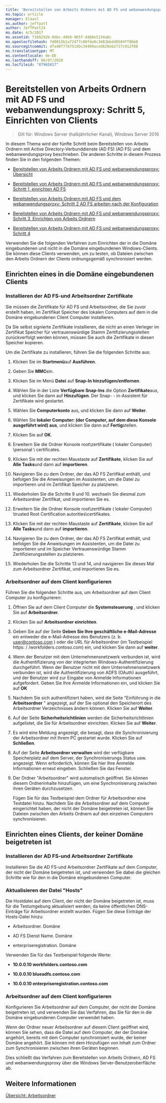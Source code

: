 ```yaml
---
title: 'Bereitstellen von Arbeits Ordnern mit AD FS und webanwendungsproxy: Schritt 5: Einrichten von Clients'
ms.topic: article
manager: klaasl
ms.author: jeffpatt
author: JeffPatt24
ms.date: 4/5/2017
ms.assetid: f168292b-0dbc-44b9-965f-d480e5134a0c
ms.openlocfilehash: fd8015b1a72477c00fda0c3483bbdd6504ff86b8
ms.sourcegitcommit: dfa48f77b751dbc34409aced628eb2f17c912f08
ms.translationtype: MT
ms.contentlocale: de-DE
ms.lasthandoff: 08/07/2020
ms.locfileid: "87965817"
---
```

# <a name="deploy-work-folders-with-ad-fs-and-web-application-proxy-step-5-set-up-clients"></a>Bereitstellen von Arbeits Ordnern mit AD FS und webanwendungsproxy: Schritt 5, Einrichten von Clients

>Gilt für: Windows Server (halbjährlicher Kanal), Windows Server 2016

In diesem Thema wird der fünfte Schritt beim Bereitstellen von Arbeits Ordnern mit Active Directory-Verbunddienste (AD FS) (AD FS) und dem webanwendungsproxy beschrieben. Die anderen Schritte in diesem Prozess finden Sie in den folgenden Themen:

-   [Bereitstellen von Arbeits Ordnern mit AD FS und webanwendungsproxy: Übersicht](deploy-work-folders-adfs-overview.md)

-   [Bereitstellen von Arbeits Ordnern mit AD FS und webanwendungsproxy: Schritt 1, einrichten AD FS](deploy-work-folders-adfs-step1.md)

-   [Bereitstellen von Arbeits Ordnern mit AD FS und dem webanwendungsproxy: Schritt 2 AD FS arbeiten nach der Konfiguration](deploy-work-folders-adfs-step2.md)

-   [Bereitstellen von Arbeits Ordnern mit AD FS und webanwendungsproxy: Schritt 3, Einrichten von Arbeits Ordnern](deploy-work-folders-adfs-step3.md)

-   [Bereitstellen von Arbeits Ordnern mit AD FS und webanwendungsproxy: Schritt 4](deploy-work-folders-adfs-step4.md)

Verwenden Sie die folgenden Verfahren zum Einrichten der in die Domäne eingebundenen und nicht in die Domäne eingebundenen Windows-Clients. Sie können diese Clients verwenden, um zu testen, ob Dateien zwischen den Arbeits Ordnern der Clients ordnungsgemäß synchronisiert werden.

## <a name="set-up-a-domain-joined-client"></a>Einrichten eines in die Domäne eingebundenen Clients

### <a name="install-the-ad-fs-and-work-folder-certificates"></a>Installieren der AD FS-und Arbeitsordner Zertifikate
Sie müssen die Zertifikate für AD FS und Arbeitsordner, die Sie zuvor erstellt haben, im Zertifikat Speicher des lokalen Computers auf dem in die Domäne eingebundenen Client Computer installieren.

Da Sie selbst signierte Zertifikate installieren, die nicht an einen Verleger im Zertifikat Speicher für vertrauenswürdige Stamm Zertifizierungsstellen zurückverfolgt werden können, müssen Sie auch die Zertifikate in diesen Speicher kopieren.

Um die Zertifikate zu installieren, führen Sie die folgenden Schritte aus:

1.  Klicken Sie im **Startmenü**auf **Ausführen**.

2.  Geben Sie **MMC**ein.

3.  Klicken Sie im Menü **Datei** auf **Snap-In hinzufügen/entfernen**.

4.  Wählen Sie in der Liste **Verfügbare Snap-Ins** die Option **Zertifikate**aus, und klicken Sie dann auf **Hinzufügen**. Der Snap- \- in-Assistent für Zertifikate wird gestartet.

5.  Wählen Sie **Computerkonto** aus, und klicken Sie dann auf **Weiter**.

6.  Wählen Sie **lokaler Computer: (der Computer, auf dem diese Konsole ausgeführt wird) aus**, und klicken Sie dann auf **Fertig**stellen.

7.  Klicken Sie auf **OK**.

8.  Erweitern Sie die Ordner Konsole root\zertifikate \( lokaler Computer) \personal \ certificates.

9. Klicken Sie mit der rechten Maustaste auf **Zertifikate**, klicken Sie auf **Alle Tasks**und dann auf **importieren**.

10. Navigieren Sie zu dem Ordner, der das AD FS Zertifikat enthält, und befolgen Sie die Anweisungen im Assistenten, um die Datei zu importieren und im Zertifikat Speicher zu platzieren.

11. Wiederholen Sie die Schritte 9 und 10. wechseln Sie diesmal zum Arbeitsordner Zertifikat, und importieren Sie es.

12. Erweitern Sie die Ordner Konsole root\zertifikate \( lokaler Computer) \trusted Root Certification autorities\certifikates.

13. Klicken Sie mit der rechten Maustaste auf **Zertifikate**, klicken Sie auf **Alle Tasks**und dann auf **importieren**.

14. Navigieren Sie zu dem Ordner, der das AD FS Zertifikat enthält, und befolgen Sie die Anweisungen im Assistenten, um die Datei zu importieren und im Speicher Vertrauenswürdige Stamm Zertifizierungsstellen zu platzieren.

15. Wiederholen Sie die Schritte 13 und 14, und navigieren Sie dieses Mal zum Arbeitsordner Zertifikat, und importieren Sie es.

### <a name="configure-work-folders-on-the-client"></a>Arbeitsordner auf dem Client konfigurieren
Führen Sie die folgenden Schritte aus, um Arbeitsordner auf dem Client Computer zu konfigurieren:

1. Öffnen Sie auf dem Client Computer die **Systemsteuerung** , und klicken Sie auf **Arbeitsordner**.

2. Klicken Sie auf **Arbeitsordner einrichten**.

3. Geben Sie auf der Seite **Geben Sie Ihre geschäftliche e-Mail-Adresse** ein entweder die e-Mail-Adresse des Benutzers (z. b. user@contoso.com ) oder die URL für Arbeitsordner (im Testbeispiel https: \/ /workfolders.contoso.com) ein, und klicken Sie dann auf **weiter**.

4. Wenn der Benutzer mit dem Unternehmensnetzwerk verbunden ist, wird die Authentifizierung von der integrierten Windows-Authentifizierung durchgeführt. Wenn der Benutzer nicht mit dem Unternehmensnetzwerk verbunden ist, wird die Authentifizierung von ADFS (OAuth) ausgeführt, und der Benutzer wird zur Eingabe von Anmelde Informationen aufgefordert. Geben Sie Ihre Anmelde Informationen ein, und klicken Sie auf **OK**

5. Nachdem Sie sich authentifiziert haben, wird die Seite "Einführung in die **Arbeitsordner** " angezeigt, auf der Sie optional den Speicherort des Arbeitsordner Verzeichnisses ändern können. Klicken Sie auf **Weiter**.

6. Auf der Seite **Sicherheitsrichtlinien** werden die Sicherheitsrichtlinien aufgelistet, die Sie für Arbeitsordner einrichten. Klicken Sie auf **Weiter**.

7. Es wird eine Meldung angezeigt, die besagt, dass die Synchronisierung der Arbeitsordner mit Ihrem PC gestartet wurde. Klicken Sie auf **Schließen**.

8. Auf der Seite **Arbeitsordner verwalten** wird der verfügbare Speicherplatz auf dem Server, der Synchronisierungs Status usw. angezeigt. Wenn erforderlich, können Sie hier Ihre Anmelde Informationen erneut eingeben. Schließen Sie das Fenster.

9. Der Ordner "Arbeitsordner" wird automatisch geöffnet. Sie können diesem Ordnerinhalte hinzufügen, um eine Synchronisierung zwischen ihren Geräten durchzusetzen.

    Fügen Sie für das Testbeispiel dem Ordner für Arbeitsordner eine Testdatei hinzu. Nachdem Sie die Arbeitsordner auf dem Computer eingerichtet haben, der nicht der Domäne beigetreten ist, können Sie Dateien zwischen den Arbeits Ordnern auf den einzelnen Computern synchronisieren.

## <a name="set-up-a-non-domain-joined-client"></a>Einrichten eines Clients, der keiner Domäne beigetreten ist

### <a name="install-the-ad-fs-and-work-folder-certificates"></a>Installieren der AD FS-und Arbeitsordner Zertifikate
Installieren Sie die AD FS-und Arbeitsordner Zertifikate auf dem Computer, der nicht der Domäne beigetreten ist, und verwenden Sie dabei die gleichen Schritte wie für den in die Domäne eingebundenen Computer.

### <a name="update-the-hosts-file"></a>Aktualisieren der Datei "Hosts"
Die Hostdatei auf dem Client, der nicht der Domäne beigetreten ist, muss für die Testumgebung aktualisiert werden, da keine öffentlichen DNS-Einträge für Arbeitsordner erstellt wurden. Fügen Sie diese Einträge der Hosts-Datei hinzu:

-  Arbeitsordner. Domäne

-  AD FS Dienst Name. Domäne

-  enterpriseregistration. Domäne

Verwenden Sie für das Testbeispiel folgende Werte:

-  **10.0.0.10 workfolders.contoso.com**

-  **10.0.0.10 blueadfs.contoso.com**

-  **10.0.0.10 enterpriseregistration.contoso.com**

### <a name="configure-work-folders-on-the-client"></a>Arbeitsordner auf dem Client konfigurieren
Konfigurieren Sie Arbeitsordner auf dem Computer, der nicht der Domäne beigetreten ist, und verwenden Sie das Verfahren, das Sie für den in die Domäne eingebundenen Computer verwendet haben.

Wenn der Ordner neuer Arbeitsordner auf diesem Client geöffnet wird, können Sie sehen, dass die Datei auf dem Computer, der der Domäne angehört, bereits mit dem Computer synchronisiert wurde, der keiner Domäne angehört. Sie können mit dem Hinzufügen von Inhalt zum Ordner zum Synchronisieren zwischen ihren Geräten beginnen.

Dies schließt das Verfahren zum Bereitstellen von Arbeits Ordnern, AD FS und webanwendungsproxy über die Windows Server-Benutzeroberfläche ab.

## <a name="see-also"></a>Weitere Informationen
[Übersicht: Arbeitsordner](Work-Folders-Overview.md)


